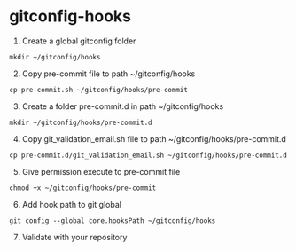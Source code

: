 # gitconfig-hooks

1. Create a global gitconfig folder
```
mkdir ~/gitconfig/hooks
```

2. Copy pre-commit file to path ~/gitconfig/hooks
```
cp pre-commit.sh ~/gitconfig/hooks/pre-commit
```
3. Create a folder pre-commit.d in path ~/gitconfig/hooks
```
mkdir ~/gitconfig/hooks/pre-commit.d
```
4. Copy git_validation_email.sh file to path ~/gitconfig/hooks/pre-commit.d
```
cp pre-commit.d/git_validation_email.sh ~/gitconfig/hooks/pre-commit.d
```
5. Give permission execute to pre-commit file
```
chmod +x ~/gitconfig/hooks/pre-commit
```
6. Add hook path to git global
```
git config --global core.hooksPath ~/gitconfig/hooks
```
7. Validate with your repository